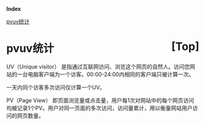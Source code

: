<a name="index">**Index**</a>

<a href="#0">pvuv统计</a>  
# <a name="0">pvuv统计</a><a style="float:right;text-decoration:none;" href="#index">[Top]</a>
UV（Unique visitor） 是指通过互联网访问、浏览这个网页的自然人。访问您网站的一台电脑客户端为一个访客。00:00-24:00内相同的客户端只被计算一次。 

一天内同个访客多次访问仅计算一个UV。

PV（Page View） 即页面浏览量或点击量，用户每1次对网站中的每个网页访问均被记录1个PV。用户对同一页面的多次访问，访问量累计，用以衡量网站用户访问的网页数量。
